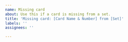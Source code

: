 ```yaml
---
name: Missing card
about: Use this if a card is missing from a set.
title: 'Missing card: [Card Name & Number] from [Set]'
labels: ''
assignees: ''

---
```


<!-- We only support cards and sets in English. -->

<!-- Add as much information about the card as possible. Best to include the largest image of the card you can find. -->

<!-- To the right there's a field "Labels", choose the appropriate TCG. -->
